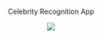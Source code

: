 <p style="text-align: center; font-weigh: 900"; font-size:30px>
Celebrity Recognition App
<p>
<div align="center">
<img src="https://dmitrii-frolov.com/static/celebrec-ead71ccd3592f210e6604e274379889d.gif" />
</div>
